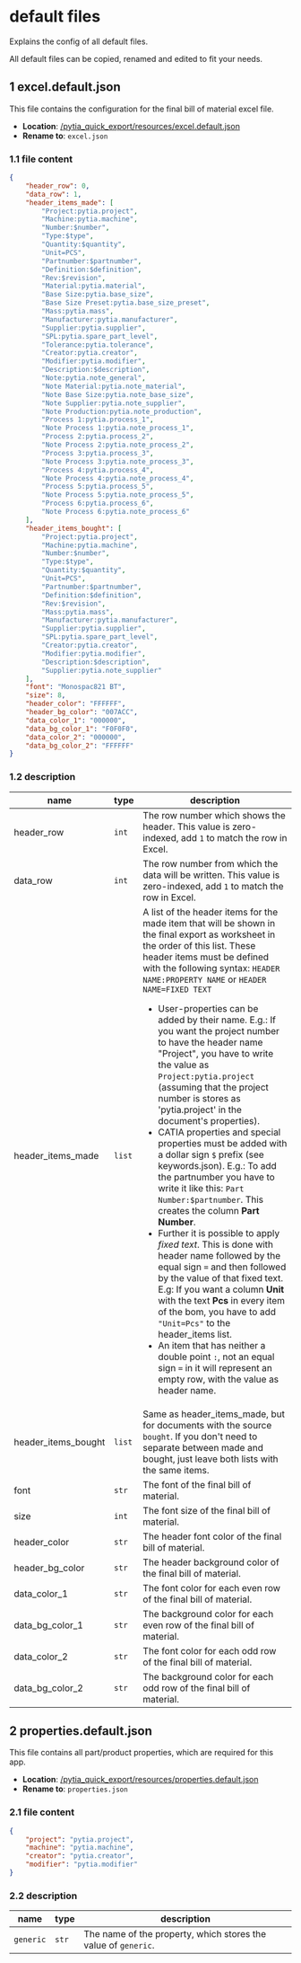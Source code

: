 # default files

Explains the config of all default files.

All default files can be copied, renamed and edited to fit your needs.

## 1 excel.default.json

This file contains the configuration for the final bill of material excel file.

- **Location**: [/pytia_quick_export/resources/excel.default.json](../pytia_quick_export/resources/excel.default.json)
- **Rename to**: `excel.json`

### 1.1 file content

```json
{
    "header_row": 0,
    "data_row": 1,
    "header_items_made": [
        "Project:pytia.project",
        "Machine:pytia.machine",
        "Number:$number",
        "Type:$type",
        "Quantity:$quantity",
        "Unit=PCS",
        "Partnumber:$partnumber",
        "Definition:$definition",
        "Rev:$revision",
        "Material:pytia.material",
        "Base Size:pytia.base_size",
        "Base Size Preset:pytia.base_size_preset",
        "Mass:pytia.mass",
        "Manufacturer:pytia.manufacturer",
        "Supplier:pytia.supplier",
        "SPL:pytia.spare_part_level",
        "Tolerance:pytia.tolerance",
        "Creator:pytia.creator",
        "Modifier:pytia.modifier",
        "Description:$description",
        "Note:pytia.note_general",
        "Note Material:pytia.note_material",
        "Note Base Size:pytia.note_base_size",
        "Note Supplier:pytia.note_supplier",
        "Note Production:pytia.note_production",
        "Process 1:pytia.process_1",
        "Note Process 1:pytia.note_process_1",
        "Process 2:pytia.process_2",
        "Note Process 2:pytia.note_process_2",
        "Process 3:pytia.process_3",
        "Note Process 3:pytia.note_process_3",
        "Process 4:pytia.process_4",
        "Note Process 4:pytia.note_process_4",
        "Process 5:pytia.process_5",
        "Note Process 5:pytia.note_process_5",
        "Process 6:pytia.process_6",
        "Note Process 6:pytia.note_process_6"
    ],
    "header_items_bought": [
        "Project:pytia.project",
        "Machine:pytia.machine",
        "Number:$number",
        "Type:$type",
        "Quantity:$quantity",
        "Unit=PCS",
        "Partnumber:$partnumber",
        "Definition:$definition",
        "Rev:$revision",
        "Mass:pytia.mass",
        "Manufacturer:pytia.manufacturer",
        "Supplier:pytia.supplier",
        "SPL:pytia.spare_part_level",
        "Creator:pytia.creator",
        "Modifier:pytia.modifier",
        "Description:$description",
        "Supplier:pytia.note_supplier"
    ],
    "font": "Monospac821 BT",
    "size": 8,
    "header_color": "FFFFFF",
    "header_bg_color": "007ACC",
    "data_color_1": "000000",
    "data_bg_color_1": "F0F0F0",
    "data_color_2": "000000",
    "data_bg_color_2": "FFFFFF"
}
```

### 1.2 description

name | type | description
--- | --- | ---
header_row | `int` | The row number which shows the header. This value is zero-indexed, add `1` to match the row in Excel.
data_row | `int` | The row number from which the data will be written. This value is zero-indexed, add `1` to match the row in Excel.
header_items_made | `list` | A list of the header items for the made item that will be shown in the final export as worksheet in the order of this list. These header items must be defined with the following syntax: `HEADER NAME:PROPERTY NAME` or `HEADER NAME=FIXED TEXT`<br><ul><li>User-properties can be added by their name. E.g.: If you want the project number to have the header name "Project", you have to write the value as `Project:pytia.project` (assuming that the project number is stores as 'pytia.project' in the document's properties).</li><li>CATIA properties and special properties must be added with a dollar sign `$` prefix (see keywords.json). E.g.: To add the partnumber you have to write it like this: `Part Number:$partnumber`. This creates the column **Part Number**.</li><li>Further it is possible to apply *fixed text*. This is done with header name followed by the equal sign `=` and then followed by the value of that fixed text. E.g: If you want a column **Unit** with the text **Pcs** in every item of the bom, you have to add `"Unit=Pcs"` to the header_items list.</li><li>An item that has neither a double point `:`, not an equal sign `=` in it will represent an empty row, with the value as header name.</li></ul>
header_items_bought | `list` | Same as header_items_made, but for documents with the source `bought`. If you don't need to separate between made and bought, just leave both lists with the same items.
font | `str` | The font of the final bill of material.
size | `int` | The font size of the final bill of material.
header_color | `str` | The header font color of the final bill of material.
header_bg_color | `str` | The header background color of the final bill of material.
data_color_1 | `str` | The font color for each even row of the final bill of material.
data_bg_color_1 | `str` | The background color for each even row of the final bill of material.
data_color_2 | `str` | The font color for each odd row of the final bill of material.
data_bg_color_2 | `str` | The background color for each odd row of the final bill of material.

## 2 properties.default.json

This file contains all part/product properties, which are required for this app.

- **Location**: [/pytia_quick_export/resources/properties.default.json](../pytia_quick_export/resources/properties.default.json)
- **Rename to**: `properties.json`

### 2.1 file content

```json
{
    "project": "pytia.project",
    "machine": "pytia.machine",
    "creator": "pytia.creator",
    "modifier": "pytia.modifier"
}
```

### 2.2 description

name | type | description
--- | --- | ---
`generic` | `str` | The name of the property, which stores the value of `generic`.
